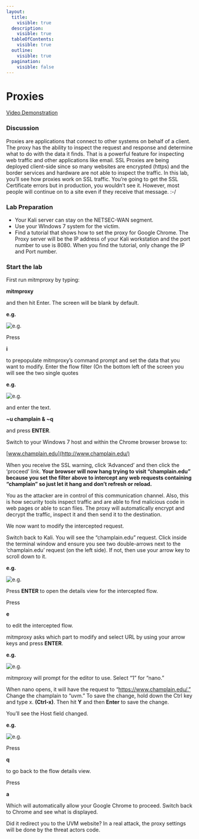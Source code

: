 ```yaml
---
layout:
  title:
    visible: true
  description:
    visible: true
  tableOfContents:
    visible: true
  outline:
    visible: true
  pagination:
    visible: false
---
```


# Proxies

[Video Demonstration](https://youtu.be/1sEOfzsgzu4)

### Discussion

Proxies are applications that connect to other systems on behalf of a client. The proxy has the ability to inspect the request and response and determine what to do with the data it finds. That is a powerful feature for inspecting web traffic and other applications like email. SSL Proxies are being deployed client-side since so many websites are encrypted (https) and the border services and hardware are not able to inspect the traffic. In this lab, you’ll see how proxies work on SSL traffic. You’re going to get the SSL Certificate errors but in production, you wouldn’t see it. However, most people will continue on to a site even if they receive that message. :-/

### Lab Preparation

* Your Kali server can stay on the NETSEC-WAN segment.
* Use your WIndows 7 system for the victim.
* Find a tutorial that shows how to set the proxy for Google Chrome. The Proxy server will be the IP address of your Kali workstation and the port number to use is 8080. When you find the tutorial, only change the IP and Port number.

### Start the lab

First run mitmproxy by typing:

**mitmproxy**

and then hit Enter. The screen will be blank by default.

**e.g.**

![e.g.](https://i.imgur.com/gucBnra.jpg)

Press

**i**

to prepopulate mitmproxy’s command prompt and set the data that you want to modify. Enter the flow filter (On the bottom left of the screen you will see the two single quotes

**e.g.**

![e.g.](https://i.imgur.com/aca8pnP.jpg)

and enter the text.

**\~u champlain & \~q**

and press **ENTER**.

Switch to your Windows 7 host and within the Chrome browser browse to:

[www.champlain.edu](http://www.champlain.edu/)

When you receive the SSL warning, click ‘Advanced’ and then click the ‘proceed’ link. **Your browser will now hang trying to visit “champlain.edu” because you set the filter above to intercept any web requests containing “champlain” so just let it hang and don’t refresh or reload.**

You as the attacker are in control of this communication channel. Also, this is how security tools inspect traffic and are able to find malicious code in web pages or able to scan files. The proxy will automatically encrypt and decrypt the traffic, inspect it and then send it to the destination.

We now want to modify the intercepted request.

Switch back to Kali. You will see the “champlain.edu” request. Click inside the terminal window and ensure you see two double-arrows next to the ‘champlain.edu’ request (on the left side). If not, then use your arrow key to scroll down to it.

**e.g.**

![e.g.](https://i.imgur.com/YENjjc4.jpg)

Press **ENTER** to open the details view for the intercepted flow.

Press

**e**

to edit the intercepted flow.

mitmproxy asks which part to modify and select URL by using your arrow keys and press **ENTER**.

**e.g.**

![e.g.](https://i.imgur.com/Jv2vnRS.jpg)

mitmproxy will prompt for the editor to use. Select “1” for “nano.”

When nano opens, it will have the request to “https://www.champlain.edu/.” Change the champlain to “uvm.” To save the change, hold down the Ctrl key and type x. **(Ctrl-x)**. Then hit **Y** and then **Enter** to save the change.

You’ll see the Host field changed.

**e.g.**

![e.g.](https://i.imgur.com/0Gtec9z.jpg)

Press

**q**

to go back to the flow details view.

Press

**a**

Which will automatically allow your Google Chrome to proceed. Switch back to Chrome and see what is displayed.

Did it redirect you to the UVM website? In a real attack, the proxy settings will be done by the threat actors code.
